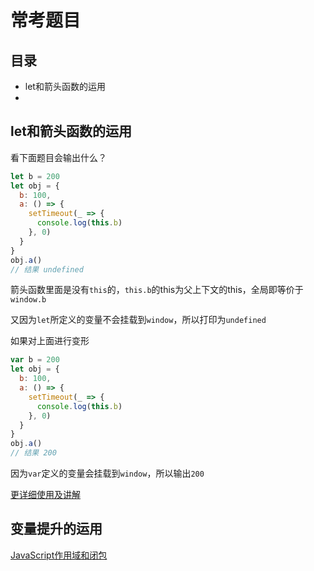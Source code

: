 # 常考题目

## 目录

- let和箭头函数的运用
- 


## let和箭头函数的运用

看下面题目会输出什么？
```js
let b = 200
let obj = {
  b: 100,
  a: () => {
    setTimeout(_ => {
      console.log(this.b)
    }, 0)
  }
}
obj.a()
// 结果 undefined
```
箭头函数里面是没有`this`的，`this.b`的this为父上下文的this，全局即等价于`window.b`

又因为`let`所定义的变量不会挂载到`window`，所以打印为`undefined`

如果对上面进行变形
```js
var b = 200
let obj = {
  b: 100,
  a: () => {
    setTimeout(_ => {
      console.log(this.b)
    }, 0)
  }
}
obj.a()
// 结果 200
```
因为`var`定义的变量会挂载到`window`，所以输出`200`

[更详细使用及讲解](https://www.cnblogs.com/var-chu/p/8476464.html)

## 变量提升的运用

[JavaScript作用域和闭包](https://www.cnblogs.com/chengzp/p/scopechain.html)
